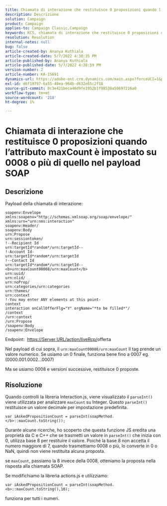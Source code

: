 ```yaml
---
title: Chiamata di interazione che restituisce 0 proposizioni quando l’attributo maxCount è impostato su 0008 o più di quello nel payload SOAP
description: Descrizione
solution: Campaign
product: Campaign
applies-to: Campaign Classic,Campaign
keywords: KCS, chiamata di interazione che restituisce 0 proposizioni quando l’attributo maxCount è impostato su 0008 o più di quello nel payload SOAP
resolution: Resolution
internal-notes: null
bug: false
article-created-by: Ananya Kuthiala
article-created-date: 5/7/2022 4:38:35 PM
article-published-by: Ananya Kuthiala
article-published-date: 5/7/2022 4:38:59 PM
version-number: 2
article-number: KA-15691
dynamics-url: https://adobe-ent.crm.dynamics.com/main.aspx?forceUCI=1&pagetype=entityrecord&etn=knowledgearticle&id=c131d121-24ce-ec11-a7b5-0022480a8e40
exl-id: d6f19797-6a55-48ea-964b-d632e65c2f18
source-git-commit: 0c3e421beca46d9fe1952b1f98538a50697216a0
workflow-type: tm+mt
source-wordcount: '218'
ht-degree: 1%

---
```


# Chiamata di interazione che restituisce 0 proposizioni quando l’attributo maxCount è impostato su 0008 o più di quello nel payload SOAP

## Descrizione


Payload della chiamata di interazione:


```
soapenv:Envelope xmlns:soapenv="http://schemas.xmlsoap.org/soap/envelope/" xmlns:urn="urn:nms:interaction"
soapenv:Header/
soapenv:Body
urn:Propose
urn:sessiontoken/
!--Recipient Id
urn:targetId*random*/urn:targetId--
!-Account Id-
urn:targetId*random*/urn:targetId
!--Contact Id
urn:targetId*random*/urn:targetId--
<b>urn:maxCount00008/urn:maxCount</b>
urn:uuid/
urn:nlid/
urn:noProp/
urn:categories/urn:categories
urn:themes/
urn:context
!-You may enter ANY elements at this point-
context
interaction onCallOfferFlg="Y" orgName="*to be filled*"/
/context
/urn:context
/urn:Propose
/soapenv:Body
/soapenv:Envelope
```


Endpoint: 
[https://Server URL/action/liveRcp/](https://floridapowerandlight-mkt-stage3.campaign.adobe.com/interaction/liveRcp/nba "Segui collegamento")offerta



Nel payload di cui sopra, il `urn:maxCount00008/urn:maxCount` Il tag prende un valore numerico. Se usiamo un 0 finale, funziona bene fino a 0007 eg. (0000.001.0002...0007)



Ma se usiamo 0008 e versioni successive, restituisce 0 proposte.


## Risoluzione


Quando controlli la libreria Interaction.js, viene visualizzato il `parseInt()` viene utilizzata per analizzare `maxCount` su Integer. Questo `parseInt()` restituisce un valore decimale per impostazione predefinita.


`var iAskedPropositionCount = parseInt(soapMethod.</b>::maxCount.toString());`



Durante alcune ricerche, ho scoperto che questa funzione JS eredita una proprietà da C e C++ che se trasmetti un valore in `parseInt()` che inizia con 0, utilizza base 8 per restituire il valore. Poiché la base 8 non accetta il numero maggiore di 7, quando trasmettiamo 0008 o più, lo converte in 0 o NaN, quindi non viene restituita alcuna proposta.

se `maxCount`, passiamo la 8 invece della 0008, otteniamo la proposta nella risposta alla chiamata SOAP.



Se modifichiamo la libreria actions.js e utilizziamo:



`var iAskedPropositionCount = parseInt(soapMethod.<b>::maxCount.toString(),10);`



funziona per tutti i numeri.
